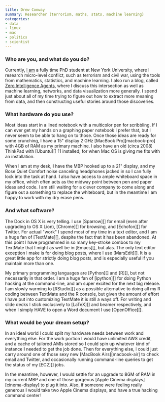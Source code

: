 ```yaml
---
title: Drew Conway
summary: Researcher (terrorism, maths, stats, machine learning)
categories:
- data
- linux
- mac
- politics
- scientist
---
```


### Who are you, and what do you do?

Currently, [I am](http://www.drewconway.com/ "Drew's website.") a fully time PhD student at New York University, where I research micro-level conflict, such as terrorism and civil war, using the tools from mathematics, statistics, and machine learning. I also run a blog, called [Zero Intelligence Agents](http://www.drewconway.com/zia/ "Drew's weblog on his PhD topics and more."), where I discuss this intersection as well as machine learning, networks, and data visualization more generally. I spend just about all of my time trying to figure out how to extract more meaning from data, and then constructing useful stories around those discoveries.

### What hardware do you use?

Most ideas start in a lined notebook with a multicolor pen for scribbling. If I can ever get my hands on a graphing paper notebook I prefer that, but I never seem to be able to hang on to those. Once those ideas are ready for some crunching, I have a 15" display 2 GHz [MacBook Pro][macbook-pro] with 4GB of RAM as my primary machine. I also have an old (circa 2008) ThinkPad with [Ubuntu][] 11 installed, for when Mac OS is giving me fits with an installation.

When I am at my desk, I have the MBP hooked up to a 21" display, and my Bose Quiet Comfort noise canceling headphones jacked in so I can fully lock into the task at hand. I also have access to ample whiteboard space in my office, which often acts as the midway point between pen and paper ideas and code. I am still waiting for a clever company to come along and figure out a something to replace the whiteboard, but in the meantime I am happy to work with my dry erase pens.

### And what software?

The Dock in OS X is very telling. I use [Sparrow][] for email (even after upgrading to OS X Lion), [Chrome][] for browsing, and [Echofon][] for Twitter. For actual "work" I spend most of my time in a text editor, and I am a huge fan of [TextMate][], despite the fact that it has been abandoned. At this point I have programmed in so many key-stroke combos to my TextMate that I might as well be in [Emacs][], but alas. The only text editor exception I make is for doing blog posts, where I use [MarsEdit][]. It is a great little app for strictly doing blog posts, and is especially useful if you maintain more than one.

My primary programming languages are [Python][] and [R][], but not necessarily in that order. I am a huge fan of [ipython][] for doing Python hacking at the command-line, and am super excited for the next big release. I am slowly warming to [RStudio][] as a possible alternative to doing all my R coding between TextMate and the R console, but given the amount of effort I have put into customizing TextMate it is still a ways off. For writing and slide decks I stick exclusively to [LaTeX][] and beamer respectively, and when I simply HAVE to open a Word document I use [OpenOffice][].

### What would be your dream setup?

In an ideal world I could split my hardware needs between work and everything else. For the work portion I would have unlimited AWS credit, and a cache of tailored AMIs stored so I could spin up whatever kind of instance I needed to get the job done. Then for everything else, I could just carry around one of those sexy new [MacBook Airs][macbook-air] to check email and Twitter, and occasionally running command-line queries to get the status of my [EC2][] jobs.

In the meantime, however, I would settle for an upgrade to 8GM of RAM in my current MBP and one of those gorgeous [Apple Cinema displays][cinema-display] to plug it into. Also, if someone were feeling really generous I would take two Apple Cinema displays, and have a true hacking command center!